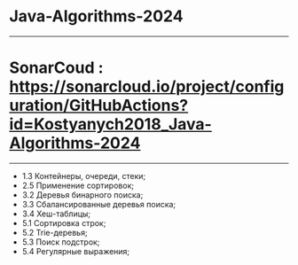 # Java-Algorithms-2024
***
# SonarCoud : https://sonarcloud.io/project/configuration/GitHubActions?id=Kostyanych2018_Java-Algorithms-2024
***
- 1.3 Контейнеры, очереди, стеки;
- 2.5 Применение сортировок;
- 3.2 Деревья бинарного поиска;
- 3.3 Сбалансированные деревья поиска;
- 3.4 Хеш-таблицы;
- 5.1 Сортировка строк;
- 5.2 Trie-деревья;
- 5.3 Поиск подстрок;
- 5.4 Регулярные выражения;

